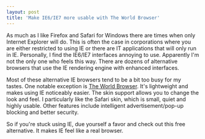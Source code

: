 ```yaml
---
layout: post
title: 'Make IE6/IE7 more usable with The World Browser'
---
```

  
As much as I like Firefox and Safari for Windows there are times when only Internet Explorer will do. This is often the case in corporations where you are either restricted to using IE or there are IT applications that will only run in IE. Personally, I find the IE6/IE7 interfaces annoying to use. Apparently I'm not the only one who feels this way. There are dozens of alternative browsers that use the IE rendering engine with enhanced interfaces.  
  
Most of these alternative IE browsers tend to be a bit too busy for my tastes. One notable exception is [The World Browser](http://www.ioage.com/en/index.htm). It's lightweight and makes using IE noticeably easier. The skin support allows you to change the look and feel. I particularly like the Safari skin, which is small, quiet and highly usable. Other features include intelligent advertisement/pop-up blocking and better security.  
  
So if you're stuck using IE, due yourself a favor and check out this free alternative. It makes IE feel like a real browser.  
  

